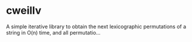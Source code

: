 # cweillv
A simple iterative library to obtain the next lexicographic permutations of a string in O(n) time, and all permutatio…
